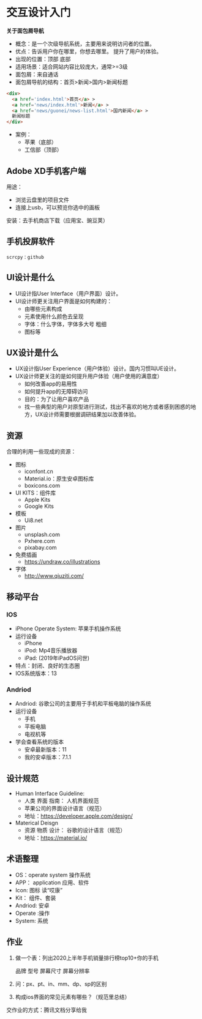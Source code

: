 # 交互设计入门

**关于面包屑导航**

- 概念：是一个次级导航系统，主要用来说明访问者的位置。
- 优点：告诉用户你在哪里，你想去哪里。 提升了用户的体验。
- 出现的位置：顶部  底部
- 适用场景：适合网站内容比较庞大，通常>=3级
- 面包屑：来自通话
- 面包屑导航的结构：首页>新闻>国内>新闻标题

```html
<div>
  <a href='index.html'>首页</a> >
  <a href='news/index.html'>新闻</a> >
  <a href='news/guonei/news-list.html'>国内新闻</a> >
  新闻标题
</div>
```



- 案例：
  - 苹果（底部）
  - 工信部（顶部）

## Adobe XD手机客户端

用途：

- 浏览云盘里的项目文件
- 连接上usb，可以预览你选中的画板

安装：去手机商店下载（应用宝、豌豆荚）

## 手机投屏软件

```
scrcpy：github
```

## UI设计是什么

- UI设计指User Interface（用户界面）设计。
- UI设计师更关注用户界面是如何构建的：
  - 由哪些元素构成
  - 元素使用什么颜色去呈现
  - 字体：什么字体，字体多大号 粗细
  - 图标等



## UX设计是什么

- UX设计指User Experience（用户体验）设计。国内习惯叫UE设计。
- UX设计师更关注的是如何提升用户体验（用户使用的满意度）
  - 如何改善app的易用性
  - 如何提升app的无障碍访问
  - 目的：为了让用户喜欢产品
  - 找一些典型的用户对原型进行测试，找出不喜欢的地方或者感到困惑的地方，UX设计师需要根据调研结果加以改善体验。

## 资源

合理的利用一些现成的资源：

- 图标
  - iconfont.cn
  - Material.io：原生安卓图标库
  - boxicons.com
- UI KITS：组件库
  - Apple Kits
  - Google Kits
- 模板
  - Ui8.net
- 图片
  - unsplash.com
  - Pxhere.com
  - pixabay.com
- 免费插画
  - https://undraw.co/illustrations
- 字体
  - http://www.qiuziti.com/

## 移动平台

### IOS

- iPhone Operate System: 苹果手机操作系统
- 运行设备
  - iPhone
  - iPod: Mp4音乐播放器
  - iPad: (2019年iPadOS问世)
- 特点：封闭、良好的生态圈
- IOS系统版本：13

### Andriod

- Andriod:  谷歌公司的主要用于手机和平板电脑的操作系统
- 运行设备
  - 手机
  - 平板电脑
  - 电视机等
- 学会查看系统的版本
  - 安卓最新版本：11
  - 我的安卓版本：7.1.1

## 设计规范

- Human Interface Guideline: 
  - 人类  界面  指南：  人机界面规范
  - 苹果公司的界面设计语言（规范）
  - 地址：https://developer.apple.com/design/
- Materical Deisgn
  - 资源 物质  设计：  谷歌的设计语言（规范）
  - 地址：https://material.io/

## 术语整理

- OS：operate system 操作系统
- APP： application  应用、软件
- Icon:  图标  读“哎康”
- Kit： 组件、套装
- Andriod: 安卓
- Operate :操作
- System: 系统





## 作业

1. 做一个表：列出2020上半年手机销量排行榜top10+你的手机

   品牌  型号   屏幕尺寸   屏幕分辨率   

2. 问：px、pt、in、mm、dp、sp的区别

3. 构成ios界面的常见元素有哪些？（规范里总结）

交作业的方式：腾讯文档分享给我